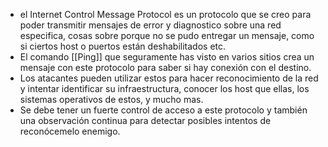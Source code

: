 - el Internet Control Message Protocol es un protocolo que se creo para poder transmitir mensajes de error y diagnostico sobre una red especifica, cosas sobre porque no se pudo entregar un mensaje, como si ciertos host o puertos están deshabilitados etc.
- El comando [[Ping]] que seguramente has visto en varios sitios crea un mensaje con este protocolo para saber si hay conexión con el destino.
- Los atacantes pueden utilizar estos para hacer reconocimiento de la red y intentar identificar su infraestructura, conocer los host que ellas, los sistemas operativos de estos, y mucho mas.
- Se debe tener un fuerte control de acceso a este protocolo y también una observación continua para detectar posibles intentos de reconócemelo enemigo.